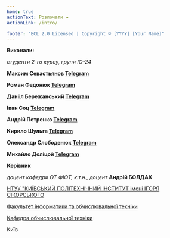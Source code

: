 ```yaml
---
home: true
actionText: Розпочати →
actionLink: /intro/

footer: "ECL 2.0 Licensed | Copyright © [YYYY] [Your Name]"
---
```



**Виконали:** 

*студенти 2-го курсу, групи ІО-24* 

**Максим Севастьянов [Telegram](https://t.me/sevastian0v)**

**Роман Федонюк [Telegram](https://t.me/nowayrm)**

**Данііл Бережанський [Telegram](https://t.me/ayanel)**

**Іван Соц [Telegram](https://t.me/MrFlaiman)**

**Андрій Петренко [Telegram](https://t.me/AHgPEu_6po)**

**Кирило Шульга [Telegram](https://t.me/kyryl_shulga)**

**Олександр Слободенюк [Telegram](https://t.me/Niggetos)**

**Михайло Доліцой [Telegram](https://t.me/DolitsoiMisha)**


**Керівник**

*доцент кафедри ОТ ФІОТ, к.т.н., доцент*<span padding-right:5em></span> **Андрій БОЛДАК** 

[НТУУ "КИЇВСЬКИЙ ПОЛІТЕХНІЧНИЙ ІНСТИТУТ імені ІГОРЯ СІКОРСЬКОГО](https://kpi.ua/)

[Факультет інформатики та обчислювальної техніки](https://fiot.kpi.ua/)

[Кафедра обчислювальної техніки](https://comsys.kpi.ua/)

Київ
